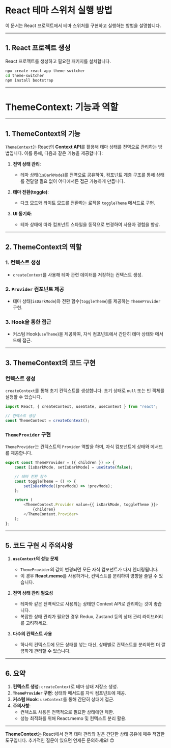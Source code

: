 # React 테마 스위처 실행 방법

이 문서는 React 프로젝트에서 테마 스위처를 구현하고 실행하는 방법을 설명합니다.

---

## 1. React 프로젝트 생성

React 프로젝트를 생성하고 필요한 패키지를 설치합니다.

```bash
npx create-react-app theme-switcher
cd theme-switcher
npm install bootstrap
```

---

# ThemeContext: 기능과 역할

---

## **1. ThemeContext의 기능**

`ThemeContext`는 React의 **Context API**를 활용해 테마 상태를 전역으로 관리하는 방법입니다. 이를 통해, 다음과 같은 기능을 제공합니다:

1. **전역 상태 관리**:
   - 테마 상태(`isDarkMode`)를 전역으로 공유하여, 컴포넌트 계층 구조를 통해 상태를 전달할 필요 없이 어디에서든 접근 가능하게 만듭니다.

2. **테마 전환(toggle)**:
   - 다크 모드와 라이트 모드를 전환하는 로직을 `toggleTheme` 메서드로 구현.

3. **UI 동기화**:
   - 테마 상태에 따라 컴포넌트 스타일을 동적으로 변경하여 사용자 경험을 향상.

---

## **2. ThemeContext의 역할**

### 1. **컨텍스트 생성**
   - `createContext`를 사용해 테마 관련 데이터를 저장하는 컨텍스트 생성.

### 2. **`Provider` 컴포넌트 제공**
   - 테마 상태(`isDarkMode`)와 전환 함수(`toggleTheme`)를 제공하는 `ThemeProvider` 구현.

### 3. **Hook을 통한 접근**
   - 커스텀 Hook(`useTheme`)을 제공하여, 자식 컴포넌트에서 간단히 테마 상태와 메서드에 접근.

---

## **3. ThemeContext의 코드 구현**

### **컨텍스트 생성**
`createContext`를 통해 초기 컨텍스트를 생성합니다. 초기 상태로 `null` 또는 빈 객체를 설정할 수 있습니다.

```javascript
import React, { createContext, useState, useContext } from "react";

// 컨텍스트 생성
const ThemeContext = createContext();
```

### **`ThemeProvider` 구현**
`ThemeProvider`는 컨텍스트의 `Provider` 역할을 하며, 자식 컴포넌트에 상태와 메서드를 제공합니다.

```javascript
export const ThemeProvider = ({ children }) => {
    const [isDarkMode, setIsDarkMode] = useState(false);

    // 테마 전환 함수
    const toggleTheme = () => {
        setIsDarkMode((prevMode) => !prevMode);
    };

    return (
        <ThemeContext.Provider value={{ isDarkMode, toggleTheme }}>
            {children}
        </ThemeContext.Provider>
    );
};
```

---

## **5. 코드 구현 시 주의사항**

1. **`useContext`의 성능 문제**
   - `ThemeProvider`의 값이 변경되면 모든 자식 컴포넌트가 다시 렌더링됩니다.
   - 이 경우 **React.memo**를 사용하거나, 컨텍스트를 분리하여 영향을 줄일 수 있습니다.

2. **전역 상태 관리 필요성**
   - 테마와 같은 전역적으로 사용되는 상태만 Context API로 관리하는 것이 좋습니다.
   - 복잡한 상태 관리가 필요한 경우 Redux, Zustand 등의 상태 관리 라이브러리를 고려하세요.

3. **다수의 컨텍스트 사용**
   - 하나의 컨텍스트에 모든 상태를 넣는 대신, 상태별로 컨텍스트를 분리하면 더 깔끔하게 관리할 수 있습니다.

---

## **6. 요약**

1. **컨텍스트 생성**: `createContext`로 테마 상태 저장소 생성.
2. **`ThemeProvider` 구현**: 상태와 메서드를 자식 컴포넌트에 제공.
3. **커스텀 Hook**: `useContext`를 통해 간단히 상태에 접근.
4. **주의사항**:
   - 컨텍스트 사용은 전역적으로 필요한 상태에만 제한.
   - 성능 최적화를 위해 React.memo 및 컨텍스트 분리 활용.

---

**ThemeContext**는 React에서 전역 테마 관리와 같은 간단한 상태 공유에 매우 적합한 도구입니다. 추가적인 질문이 있으면 언제든 문의하세요! 😊
